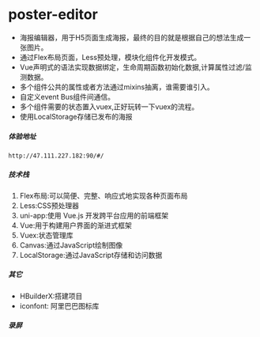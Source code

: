 
# poster-editor
- 海报编辑器，用于H5页面生成海报，最终的目的就是根据自己的想法生成一张图片。
- 通过Flex布局页面，Less预处理，模块化组件化开发模式。
- Vue声明式的语法实现数据绑定，生命周期函数初始化数据,计算属性过滤/监测数据。
- 多个组件公共的属性或者方法通过mixins抽离，谁需要谁引入。
- 自定义event Bus组件间通信。
- 多个组件需要的状态置入vuex,正好玩转一下vuex的流程。
- 使用LocalStorage存储已发布的海报

##### 体验地址
	http://47.111.227.182:90/#/

##### 技术栈
1. Flex布局:可以简便、完整、响应式地实现各种页面布局
2. Less:CSS预处理器
3. uni-app:使用 Vue.js 开发跨平台应用的前端框架
4. Vue:用于构建用户界面的渐进式框架
5. Vuex:状态管理库
6. Canvas:通过JavaScript绘制图像
7. LocalStorage:通过JavaScript存储和访问数据

##### 其它
- HBuilderX:搭建项目
- iconfont: 阿里巴巴图标库
	
	
##### 录屏



	
